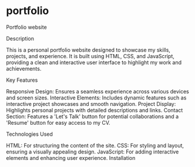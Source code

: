 # portfolio
Portfolio website


Description

This is a personal portfolio website designed to showcase my skills, projects, and experience. It is built using HTML, CSS, and JavaScript, providing a clean and interactive user interface to highlight my work and achievements.

Key Features

Responsive Design: Ensures a seamless experience across various devices and screen sizes.
Interactive Elements: Includes dynamic features such as interactive project showcases and smooth navigation.
Project Display: Highlights personal projects with detailed descriptions and links.
Contact Section: Features a 'Let's Talk' button for potential collaborations and a 'Resume' button for easy access to my CV.



Technologies Used

HTML: For structuring the content of the site.
CSS: For styling and layout, ensuring a visually appealing design.
JavaScript: For adding interactive elements and enhancing user experience.
Installation
